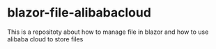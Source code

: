 # blazor-file-alibabacloud
This is a repositoty about how to manage file in blazor and how to use alibaba cloud to store files
